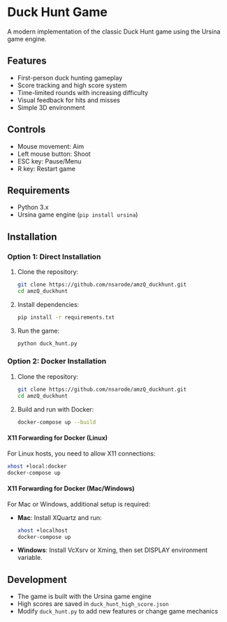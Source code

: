 # Duck Hunt Game

A modern implementation of the classic Duck Hunt game using the Ursina game engine.

## Features

- First-person duck hunting gameplay
- Score tracking and high score system
- Time-limited rounds with increasing difficulty
- Visual feedback for hits and misses
- Simple 3D environment

## Controls

- Mouse movement: Aim
- Left mouse button: Shoot
- ESC key: Pause/Menu
- R key: Restart game

## Requirements

- Python 3.x
- Ursina game engine (`pip install ursina`)

## Installation

### Option 1: Direct Installation

1. Clone the repository:
   ```bash
   git clone https://github.com/nsarode/amzQ_duckhunt.git
   cd amzQ_duckhunt
   ```

2. Install dependencies:
   ```bash
   pip install -r requirements.txt
   ```

3. Run the game:
   ```bash
   python duck_hunt.py
   ```

### Option 2: Docker Installation

1. Clone the repository:
   ```bash
   git clone https://github.com/nsarode/amzQ_duckhunt.git
   cd amzQ_duckhunt
   ```

2. Build and run with Docker:
   ```bash
   docker-compose up --build
   ```

#### X11 Forwarding for Docker (Linux)

For Linux hosts, you need to allow X11 connections:

```bash
xhost +local:docker
docker-compose up
```

#### X11 Forwarding for Docker (Mac/Windows)

For Mac or Windows, additional setup is required:

- **Mac**: Install XQuartz and run:
  ```bash
  xhost +localhost
  docker-compose up
  ```

- **Windows**: Install VcXsrv or Xming, then set DISPLAY environment variable.

## Development

- The game is built with the Ursina game engine
- High scores are saved in `duck_hunt_high_score.json`
- Modify `duck_hunt.py` to add new features or change game mechanics
